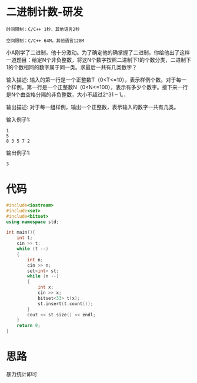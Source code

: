 # 二进制计数-研发
```
时间限制：C/C++ 1秒，其他语言2秒

空间限制：C/C++ 64M，其他语言128M
```


小A刚学了二进制，他十分激动。为了确定他的确掌握了二进制，你给他出了这样一道题目：给定N个非负整数，将这N个数字按照二进制下1的个数分类，二进制下1的个数相同的数字属于同一类。求最后一共有几类数字？


输入描述:
输入的第一行是一个正整数T（0<T<=10），表示样例个数。对于每一个样例，第一行是一个正整数N（0<N<=100），表示有多少个数字。接下来一行是N个由空格分隔的非负整数，大小不超过2^31 – 1。，

输出描述:
对于每一组样例，输出一个正整数，表示输入的数字一共有几类。

输入例子1:
```
1
5
8 3 5 7 2
```
输出例子1:
```
3
```

# 代码
```cpp
#include<iostream>
#include<set>
#include<bitset>
using namespace std;

int main(){
    int t;
    cin >> t;
    while (t --)
    {
        int n;
        cin >> n;
        set<int> st;
        while (n --)
        {
            int x;
            cin >> x;
            bitset<33> t(x);
            st.insert(t.count());
        }
        cout << st.size() << endl;
    }
    return 0;
}
```

# 思路

暴力统计即可
